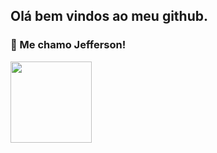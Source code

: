 ## Olá bem vindos ao meu github. 
### 👋 Me chamo Jefferson!<br/>
<div  display="inline">
<img height="130px" src="https://github-readme-stats.vercel.app/api/top-langs/?username=jeffersoncabraal&hide=html&hide_title=true&hide_border=true&layout=compact&langs_count=6&exclude_repo=comp426,Redventures-Movie-Quotes&text_color=000&icon_color=fff&bg_color=0,52fa5a,4dfcff,c64dff&theme=graywhite" /></a>
</div>






